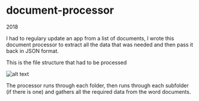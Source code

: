 # document-processor

2018

I had to regulary update an app from a list of documents, I wrote this document processor to extract all the data that was needed and then pass it back in JSON format.

This is the file structure that had to be processed

![alt text](https://firebasestorage.googleapis.com/v0/b/blain-ellis.appspot.com/o/github-images%2Fprocessor.png?alt=media&token=835ab04e-6fdc-4657-b607-1858cea601f4)

The processor runs through each folder, then runs through each subfolder (if there is one) and gathers all the required data from the word documents.
